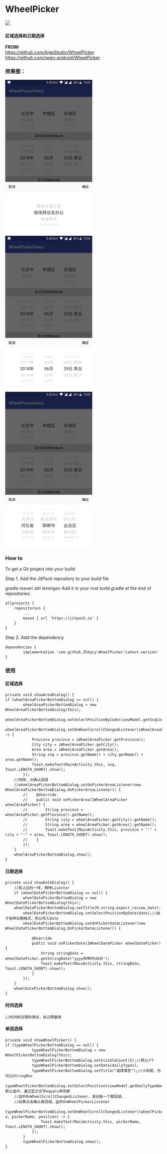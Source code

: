 # WheelPicker
[![](https://jitpack.io/v/ZhXyLy/WheelPicker.svg)](https://jitpack.io/#ZhXyLy/WheelPicker)
<h4>区域选择和日期选择</h4>

<b>FROM:</b>
<br>https://github.com/AigeStudio/WheelPicker 
<br>https://github.com/open-android/WheelPicker

<h3>效果图：</h3>

<img src="https://github.com/ZhXyLy/WheelPicker/blob/master/images/%E7%9C%81%E5%B8%82%E5%8C%BA%E9%80%89%E6%8B%A9.jpg" 
alt="省市区" width="280">
<img src="https://github.com/ZhXyLy/WheelPicker/blob/master/images/%E6%97%A5%E6%9C%9F%E9%80%89%E6%8B%A9.jpg" 
alt="日期" width="280">
<img src="https://github.com/ZhXyLy/WheelPicker/blob/master/images/%E5%8D%95%E9%80%89.jpg" 
alt="单选" width="280">


<h3>How to</h3>
To get a Git project into your build:

Step 1. Add the JitPack repository to your build file

gradle
maven
sbt
leiningen
Add it in your root build.gradle at the end of repositories:

	allprojects {
		repositories {
			...
			maven { url 'https://jitpack.io' }
		}
	}
Step 2. Add the dependency

	dependencies {
	        implementation 'com.github.ZhXyLy:WheelPicker:latest-version'
	}
  
  <h3>使用</h3>
  <h4>区域选择</h4>
  
    private void showAreaDialog() {
	if (wheelAreaPickerBottomDialog == null) {
            wheelAreaPickerBottomDialog = new WheelAreaPickerBottomDialog(this);
            wheelAreaPickerBottomDialog.setSelectPositionByCode(viewModel.getSsqCode());
            wheelAreaPickerBottomDialog.setOnWheelScrollChangedListener(iWheelAreaPicker -> {
                Province province = iWheelAreaPicker.getProvince();
                City city = iWheelAreaPicker.getCity();
                Area area = iWheelAreaPicker.getArea();
                String ssq = province.getName() + city.getName() + area.getName();
                Toast.makeText(MainActivity.this, ssq, Toast.LENGTH_SHORT).show();
            });
	    //同样，点确认回调
	    //wheelAreaPickerBottomDialog.setOnPickerAreaListener(new WheelAreaPickerBottomDialog.OnPickerAreaListener() {
            //    @Override
            //    public void onPickerArea(IWheelAreaPicker wheelAreaPicker) {
            //        String province = wheelAreaPicker.getProvince().getName();
            //        String city = wheelAreaPicker.getCity().getName();
            //        String area = wheelAreaPicker.getArea().getName();
            //        Toast.makeText(MainActivity.this, province + "-" + city + "-" + area, Toast.LENGTH_SHORT).show();
            //    }
            });
        }
        wheelAreaPickerBottomDialog.show();
    }
    
<h4>日期选择</h4>

    private void showDateDialog() {
    	//和上边的一样，两种Lisenter
        if (wheelDatePickerBottomDialog == null) {
            wheelDatePickerBottomDialog = new WheelDatePickerBottomDialog(this);
	    wheelDatePickerBottomDialog.setTitle(R.string.expect_review_date);
            wheelDatePickerBottomDialog.setSelectPositionByDate(date);//由于各种日期格式，所以传入Date
            wheelDatePickerBottomDialog.setOnPickerDateListener(new WheelDatePickerBottomDialog.OnPickerDateListener() {

                @Override
                public void onPickerDate(IWheelDatePicker wheelDatePicker) {
                    String stringDate = wheelDatePicker.getStringDate("yyyy年MM月dd日");
                    Toast.makeText(MainActivity.this, stringDate, Toast.LENGTH_SHORT).show();
                }
            });
        }
        wheelDatePickerBottomDialog.show();
    }
    
<h4>时间选择</h4>

    //时间和日期的类似，自己琢磨用
<h4>单选选择</h4>	

    private void showWheelPicker() {
	if (typeWheelPickerBottomDialog == null) {
                typeWheelPickerBottomDialog = new WheelPickerBottomDialog(this);
                typeWheelPickerBottomDialog.setVisibleCount(5);//默认7个
                typeWheelPickerBottomDialog.setData(dailyTypes);
                typeWheelPickerBottomDialog.setTitle("选择类型");//小标题，也可以StringRes
                typeWheelPickerBottomDialog.setSelectPosition(viewModel.getDailyTypeName());//默认选中，通过显示文字equals来判断
		//监听OnWheelScrollChangedListener，滚动每一个都回调，
		//如果点击确认再回调，监听OnWheelPickerListener
                typeWheelPickerBottomDialog.setOnWheelScrollChangedListener((wheelPicker, o, pickerName, position) -> {
                    Toast.makeText(MainActivity.this, pickerName, Toast.LENGTH_SHORT).show();
                });
            }
            typeWheelPickerBottomDialog.show();
    }
    
